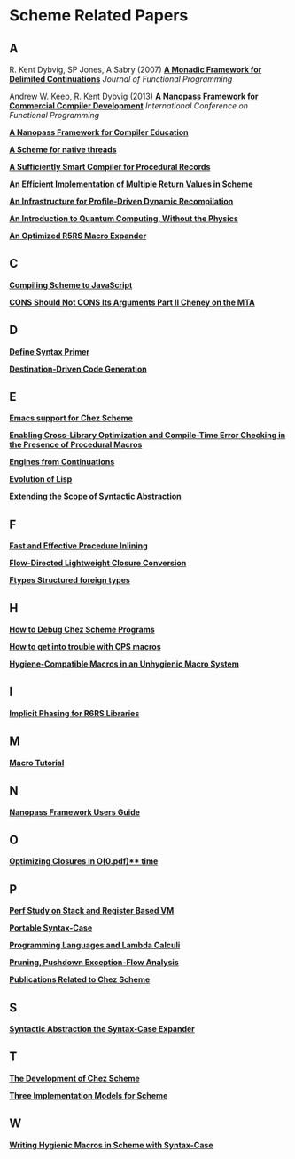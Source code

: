 # Scheme Related Papers

## A

R. Kent Dybvig, SP Jones, A Sabry (2007) **[A Monadic Framework for Delimited Continuations](doc/A%20Monadic%20Framework%20for%20Delimited%20Continuations.pdf)** _Journal of Functional Programming_

Andrew W. Keep, R. Kent Dybvig (2013) **[A Nanopass Framework for Commercial Compiler Development](doc/A%20Nanopass%20Framework%20for%20Commercial%20Compiler%20Development.pdf.pdf)**  _International Conference on Functional Programming_

**[A Nanopass Framework for Compiler Education](doc/A%20Nanopass%20Framework%20for%20Compiler%20Education.pdf.pdf)**

**[A Scheme for native threads](doc/A%20Scheme%20for%20native%20threads.pdf)**

**[A Sufficiently Smart Compiler for Procedural Records](doc/A%20Sufficiently%20Smart%20Compiler%20for%20Procedural%20Records.pdf)**

**[An Efficient Implementation of Multiple Return Values in Scheme](doc/An%20Efficient%20Implementation%20of%20Multiple%20Return%20Values%20in%20Scheme.pdf)**

**[An Infrastructure for Profile-Driven Dynamic Recompilation](doc/An%20Infrastructure%20for%20Profile-Driven%20Dynamic%20Recompilation.pdf)**

**[An Introduction to Quantum Computing, Without the Physics](doc/An%20Introduction%20to%20Quantum%20Computing,%20Without%20the%20Physics.pdf)**

**[An Optimized R5RS Macro Expander](doc/An%20Optimized%20R5RS%20Macro%20Expander.pdf)**

## C

**[Compiling Scheme to JavaScript](doc/Compiling%20Scheme%20to%20JavaScript.pdf)**

**[CONS Should Not CONS Its Arguments Part II Cheney on the MTA](doc/CONS%20Should%20Not%20CONS%20Its%20Arguments%20Part%20II%20Cheney%20on%20the%20MTA.pdf)**

## D

**[Define Syntax Primer](doc/Define%20Syntax%20Primer.txt)**

**[Destination-Driven Code Generation](doc/Destination-Driven%20Code%20Generation.pdf)**

## E

**[Emacs support for  Chez Scheme](doc/Emacs%20support%20for%20%20Chez%20Scheme.md)**

**[Enabling Cross-Library Optimization and Compile-Time Error Checking in the Presence of Procedural Macros](doc/Enabling%20Cross-Library%20Optimization%20and%20Compile-Time%20Error%20Checking%20in%20the%20Presence%20of%20Procedural%20Macros.pdf)**

**[Engines from Continuations](doc/Engines%20from%20Continuations.pdf)**

**[Evolution of Lisp](doc/Evolution%20of%20Lisp.pdf)**

**[Extending the Scope of Syntactic Abstraction](doc/Extending%20the%20Scope%20of%20Syntactic%20Abstraction.pdf)**

## F

**[Fast and Effective Procedure Inlining](doc/Fast%20and%20Effective%20Procedure%20Inlining.pdf)**

**[Flow-Directed Lightweight Closure Conversion](doc/Flow-Directed%20Lightweight%20Closure%20Conversion.pdf)**

**[Ftypes Structured foreign types](doc/Ftypes%20Structured%20foreign%20types.pdf)**

## H

**[How to Debug Chez Scheme Programs](doc/How%20to%20Debug%20Chez%20Scheme%20Programs.md)**

**[How to get into trouble with CPS macros](doc/How%20to%20get%20into%20trouble%20with%20CPS%20macros.pdf)**

**[Hygiene-Compatible Macros in an Unhygienic Macro System](doc/Hygiene-Compatible%20Macros%20in%20an%20Unhygienic%20Macro%20System.pdf)**

## I

**[Implicit Phasing for R6RS Libraries](doc/Implicit%20Phasing%20for%20R6RS%20Libraries.pdf)**

## M

**[Macro Tutorial](doc/Macro%20Tutorial.pdf)**

## N

**[Nanopass Framework Users Guide](doc/Nanopass%20Framework%20Users%20Guide.pdf)**

## O

**[Optimizing Closures in O(0.pdf)** time](doc/Optimizing%20Closures%20in%20O(0)%20time.pdf)**

## P

**[Perf Study on Stack and Register Based VM](doc/Perf%20Study%20on%20Stack%20and%20Register%20Based%20VM.pdf)**

**[Portable Syntax-Case](doc/Portable%20Syntax-Case.md)**

**[Programming Languages and Lambda Calculi](doc/Programming%20Languages%20and%20Lambda%20Calculi.pdf)**

**[Pruning, Pushdown Exception-Flow Analysis](doc/Pruning,%20Pushdown%20Exception-Flow%20Analysis.pdf)**

**[Publications Related to Chez Scheme](Publications%20Related%20to%20Chez%20Scheme.md)**

## S

**[Syntactic Abstraction the Syntax-Case Expander](doc/Syntactic%20Abstraction%20the%20Syntax-Case%20Expander.pdf)**

## T

**[The Development of Chez Scheme](doc/The%20Development%20of%20Chez%20Scheme.pdf)**

**[Three Implementation Models for Scheme](doc/Three%20Implementation%20Models%20for%20Scheme.pdf)**

## W

**[Writing Hygienic Macros in Scheme with Syntax-Case](doc/Writing%20Hygienic%20Macros%20in%20Scheme%20with%20Syntax-Case.pdf)**

















